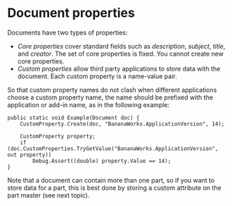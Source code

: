 # Document properties

Documents have two types of properties:

-   *Core properties* cover standard fields such as *description*, *subject*, *title*, and *creator*. The set of core properties is fixed. You cannot create new core properties.
-   *Custom properties* allow third party applications to store data with the document. Each custom property is a name-value pair.

So that custom property names do not clash when different applications choose a custom property name, the name should be prefixed with the application or add-in name, as in the following example:

```
public static void Example(Document doc) {
	CustomProperty.Create(doc, "BananaWorks.ApplicationVersion", 14);

	CustomProperty property;
	if (doc.CustomProperties.TryGetValue("BananaWorks.ApplicationVersion", out property))
		Debug.Assert((double) property.Value == 14);
}
```

Note that a document can contain more than one part, so if you want to store data for a part, this is best done by storing a custom attribute on the part master \(see next topic\).

